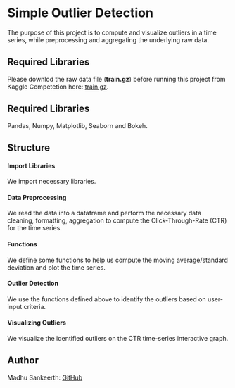 # Simple Outlier Detection

The purpose of this project is to compute and visualize outliers in a time series, while preprocessing and aggregating the underlying raw data.

## Required Libraries

Please downlod the raw data file (**train.gz**) before running this project from Kaggle Competetion here: [train.gz](https://www.kaggle.com/akishen74/ctr-practice/data?select=train.gz).

## Required Libraries

Pandas, Numpy, Matplotlib, Seaborn and Bokeh.

## Structure

####  Import Libraries
We import necessary libraries.

####  Data Preprocessing
We read the data into a dataframe and perform the necessary data cleaning, formatting, aggregation to compute the Click-Through-Rate (CTR) for the time series.

####  Functions
We define some functions to help us compute the moving average/standard deviation and plot the time series.

####  Outlier Detection
We use the functions defined above to identify the outliers based on user-input criteria.

####  Visualizing Outliers
We visualize the identified outliers on the CTR time-series interactive graph.


## Author

Madhu Sankeerth: [GitHub](https://github.com/madhusankeerth)


